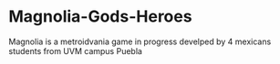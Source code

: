 # Magnolia-Gods-Heroes
Magnolia is a metroidvania game in progress develped by 4 mexicans students from UVM campus Puebla 
